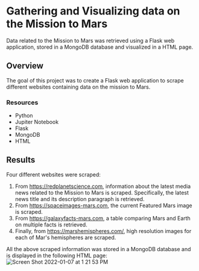 # Gathering and Visualizing data on the Mission to Mars
Data related to the Mission to Mars was retrieved using a Flask web application, stored in a MongoDB database and visualized in a HTML page.

## Overview
The goal of this project was to create a Flask web application to scrape different websites containing data on the mission to Mars.

### Resources
- Python
- Jupiter Notebook
- Flask
- MongoDB
- HTML

## Results
Four different websites were scraped:
1. From https://redplanetscience.com, information about the latest media news related to the Mission to Mars is scraped. Specifically, the latest news title and its description paragraph is retrieved.
2. From https://spaceimages-mars.com, the current Featured Mars image is scraped.
3. From https://galaxyfacts-mars.com, a table comparing Mars and Earth on multiple facts is retrieved.
4. Finally, from https://marshemispheres.com/, high resolution images for each of Mar's hemispheres are scraped.

All the above scraped information was stored in a MongoDB database and is displayed in the following HTML page:
![Screen Shot 2022-01-07 at 1 21 53 PM](https://user-images.githubusercontent.com/89421440/148611964-9c28f887-b9d0-494a-94b4-0b77237c4c02.png)



